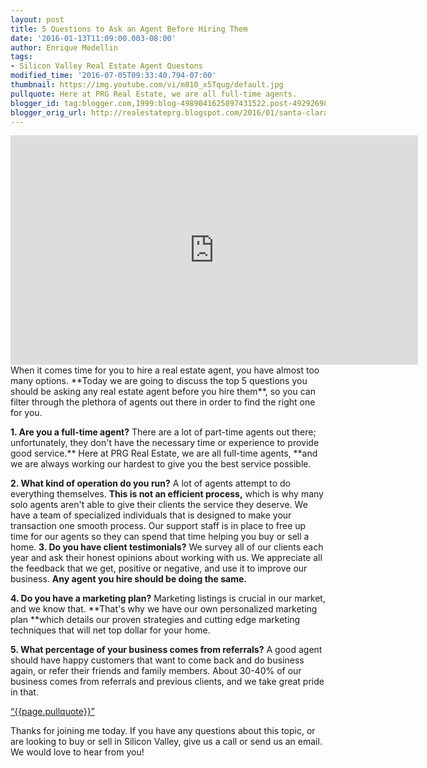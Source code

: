 ```yaml
---
layout: post
title: 5 Questions to Ask an Agent Before Hiring Them
date: '2016-01-13T11:09:00.003-08:00'
author: Enrique Medellin
tags:
- Silicon Valley Real Estate Agent Questons
modified_time: '2016-07-05T09:33:40.794-07:00'
thumbnail: https://img.youtube.com/vi/m810_x5Tqug/default.jpg
pullquote: Here at PRG Real Estate, we are all full-time agents.
blogger_id: tag:blogger.com,1999:blog-4989041625897431522.post-4929269892031267340
blogger_orig_url: http://realestateprg.blogspot.com/2016/01/santa-clara-real-estate-agent-questions.html
---
```

<iframe width="652" height="367" src="https://www.youtube.com/embed/m810_x5Tqug" frameborder="0" allowfullscreen></iframe>
When it comes time for you to hire a real estate agent, you have almost too many options. **Today we are going to discuss the top 5 questions you should be asking any real estate agent before you hire them**, so you can filter through the plethora of agents out there in order to find the right one for you. 

**1. Are you a full-time agent?** There are a lot of part-time agents out there; unfortunately, they don't have the necessary time or experience to provide good service.** Here at PRG Real Estate, we are all full-time agents, **and we are always working our hardest to give you the best service possible. 

**2. What kind of operation do you run?** A lot of agents attempt to do everything themselves. **This is not an efficient process,** which is why many solo agents aren't able to give their clients the service they deserve. We have a team of specialized individuals that is designed to make your transaction one smooth process. Our support staff is in place to free up time for our agents so they can spend that time helping you buy or sell a home. 
**3. Do you have client testimonials?** We survey all of our clients each year and ask their honest opinions about working with us. We appreciate all the feedback that we get, positive or negative, and use it to improve our business. **Any agent you hire should be doing the same.**

**4. Do you have a marketing plan?** Marketing listings is crucial in our market, and we know that. **That's why we have our own personalized marketing plan **which details our proven strategies and cutting edge marketing techniques that will net top dollar for your home. 

**5. What percentage of your business comes from referrals?** A good agent should have happy customers that want to come back and do business again, or refer their friends and family members. About 30-40% of our business comes from referrals and previous clients, and we take great pride in that. 

<a href="https://twitter.com/home/?status={{page.pullquote}}%20{{site.url}}{{page.url}}%20via%40{{site.data.settings.socials.twitter | remove: 'https://twitter.com/'}}" target='_blank' class="pullquote">&#8220;{{page.pullquote}}&#8221;</a>

Thanks for joining me today. If you have any questions about this topic, or are looking to buy or sell in Silicon Valley, give us a call or send us an email. We would love to hear from you! 